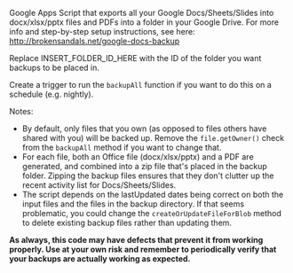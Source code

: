 Google Apps Script that exports all your Google Docs/Sheets/Slides into docx/xlsx/pptx files and PDFs into a folder in your Google Drive.
For more info and step-by-step setup instructions, see here: http://brokensandals.net/google-docs-backup

Replace INSERT_FOLDER_ID_HERE with the ID of the folder you want backups to be placed in.

Create a trigger to run the `backupAll` function if you want to do this on a schedule (e.g. nightly).

Notes:

- By default, only files that you own (as opposed to files others have shared with you) will be backed up.
Remove the `file.getOwner()` check from the `backupAll` method if you want to change that.
- For each file, both an Office file (docx/xlsx/pptx) and a PDF are generated, and combined into a zip file that's placed in the backup folder.
Zipping the backup files ensures that they don't clutter up the recent activity list for Docs/Sheets/Slides.
- The script depends on the lastUpdated dates being correct on both the input files and the files in the backup directory.
If that seems problematic, you could change the `createOrUpdateFileForBlob` method to delete existing backup files rather than updating them.

**As always, this code may have defects that prevent it from working properly. Use at your own risk and remember to periodically verify that your backups are actually working as expected.**